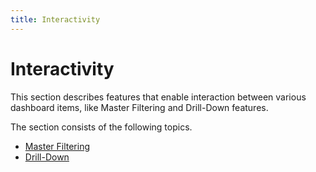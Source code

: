 ```yaml
---
title: Interactivity
---
```

# Interactivity
This section describes features that enable interaction between various dashboard items, like Master Filtering and Drill-Down features.

The section consists of the following topics.
* [Master Filtering](../../../dashboard-for-web/articles/web-dashboard-designer-mode/interactivity/master-filtering.md)
* [Drill-Down](../../../dashboard-for-web/articles/web-dashboard-designer-mode/interactivity/drill-down.md)
